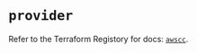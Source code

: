 # `provider`

Refer to the Terraform Registory for docs: [`awscc`](https://registry.terraform.io/providers/hashicorp/awscc/0.70.0/docs).
